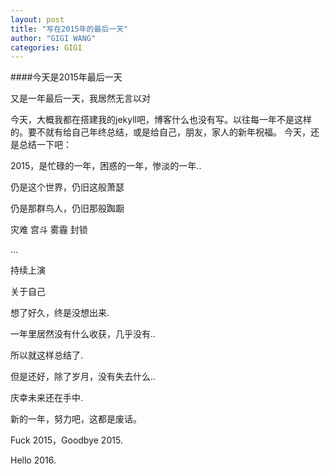 ```yaml
---
layout: post
title: "写在2015年的最后一天"
author: "GIGI WANG"
categories: GIGI
---
```

####今天是2015年最后一天

又是一年最后一天，我居然无言以对

今天，大概我都在搭建我的jekyll吧，博客什么也没有写。以往每一年不是这样的。要不就有给自己年终总结，或是给自己，朋友，家人的新年祝福。
今天，还是总结一下吧：

2015，是忙碌的一年，困惑的一年，惨淡的一年..

仍是这个世界，仍旧这般萧瑟

仍是那群鸟人，仍旧那般踟蹰

灾难
宫斗
雾霾
封锁

...

持续上演

关于自己

想了好久，终是没想出来.

一年里居然没有什么收获，几乎没有..

所以就这样总结了.

但是还好，除了岁月，没有失去什么..

庆幸未来还在手中.

新的一年，努力吧，这都是废话。

Fuck 2015，Goodbye 2015.

Hello 2016.
